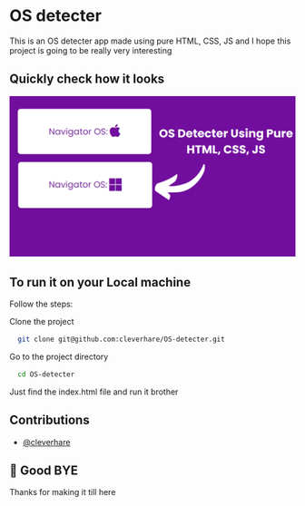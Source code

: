 
# OS detecter

This is an OS detecter app made using pure HTML, CSS, JS and I hope this project is going to be really very interesting
## Quickly check how it looks

![App Screenshot](./github.png)


## To run it on your Local machine 
Follow the steps:

Clone the project

```bash
  git clone git@github.com:cleverhare/OS-detecter.git
```

Go to the project directory

```bash
  cd OS-detecter
```

Just find the index.html file and run it brother




## Contributions

- [@cleverhare](https://www.github.com/cleverhare)


## 🚀 Good BYE
Thanks for making it till here

